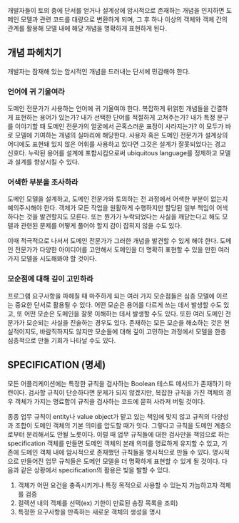 개발자들이 토의 중에 단서를 얻거나 설계상에 암시적으로 존재하는 개념을 인지하면 도메인 모델과 관련 코드를 대량으로 변환하게 되며, 그 후 하나 이상의 객체와 객체 간의 관계를 활용해 모델 내에 해당 개념을 명확하게 표현하게 된다.

## 개념 파헤치기

개발자는 잠재해 있는 암시적인 개념을 드러내는 단서에 민감해야 한다.

### 언어에 귀 기울여라

도메인 전문가가 사용하는 언어에 귀 기울여야 한다. 복잡하게 뒤얽힌 개념들을 간결하게 표현하는 용어가 있는가? 내가 선택한 단어를 적절하게 고쳐주는가? 내가 특정 문구를 이야기할 때 도메인 전문가의 얼굴에서 곤혹스러운 표정이 사라지는가? 이 모두가 바로 모델에 기여하는 개념의 실마리에 해당한다. 사용자 혹은 도메인 전문가가 설계상의 어디에도 표현돼 있지 않은 어휘를 사용하고 있다면 그것은 설계가 잘못되었다는 경고 신호다. 누락된 용어를 설계에 포함시킴으로써 ubiquitous language를 정제하고 모델과 설계를 향상시킬 수 있다.

### 어색한 부분을 조사하라

도메인 모델을 설계하고, 도메인 전문가와 토의하는 전 과정에서 어색한 부분이 없는지 예의주시해야 한다. 객체가 모든 작업을 원활하게 수행하지만 할당된 일부 책임이 어색하다는 것을 발견할지도 모른다. 또는 뭔가가 누락되었다는 사실을 깨닫는다고 해도 모델과 관련된 문제를 어떻게 풀어야 할지 감이 잡히지 않을 수도 있다.

이때 적극적으로 나서서 도메인 전문가가 그러한 개념을 발견할 수 있게 해야 한다. 도메인 전문가가 다양한 아이디어를 고안해서 도메인을 더 명확히 표현할 수 있을 만한 여러 가지 모델을 시도해봐야 할 것이다.

### 모순점에 대해 깊이 고민하라

프로그램 요구사항을 파헤칠 때 마주하게 되는 여러 가지 모순점들은 심층 모델에 이르는 중요한 단서로 활용될 수 있다. 어떤 모순은 용어를 다르게 쓰는 데서 발생할 수도 있고, 또 어떤 모순은 도메인을 잘못 이해하는 데서 발생할 수도 있다. 또한 여러 도메인 전문가가 모순되는 사실을 진술하는 경우도 있다. 존재하는 모든 모순을 해소하는 것은 현실적이지도, 바람직하지도 않지만 모순들에 대해 깊이 고민하는 과정에서 모델을 한층 심층적으로 만들 기회가 나타날 수도 있다.

## SPECIFICATION (명세)

모든 어플리케이션에는 특정한 규칙을 검사하는 Boolean 테스트 메서드가 존재하기 마련이다. 검사할 규칙이 단순하다면 문제가 되지 않겠지만, 복잡한 규칙을 가진 객체의 경우 객체가 가지는 명료함이 규칙을 검사하는 코드에 묻혀 사라져 버릴 것이다.

종종 업무 규칙이 entity나 value object가 맡고 있는 책임에 맞지 않고 규칙의 다양성과 조합이 도메인 객체의 기본 의미를 압도할 때가 잇다. 그렇다고 규칙을 도메인 계층으로부터 분리해서도 안될 노릇이다. 이럴 때 업무 규칙들에 대한 검사만을 책임으로 하는 specification 객체를 만들면 도메인 객체의 본래 의미를 명료하게 유지할 수 있고, 기존에 도메인 객체 내에 암시적으로 존재했던 규칙들을 명시적으로 만들 수 있다. 명시적으로 만들어진 업무 규칙들은 도메인 모델을 더 명확하게 표현할 수 있게 될 것이다. 다음과 같은 상황에서 specification의 활용은 빛을 발할 수 있다.

1. 객체가 어떤 요건을 충족시키거나 특정 목적으로 사용할 수 있는지 가늠하고자 객체를 검증
2. 컬렉션 내의 객체를 선택(ex) 기한이 만료된 송장 목록을 조회)
3. 특정한 요구사항을 만족하는 새로운 객체의 생성을 명시
